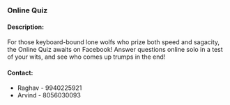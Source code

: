 ### Online Quiz

#### <!-- <i class="fas fa-edit"></i> --> Description:
  For those keyboard-bound lone wolfs who prize both speed and sagacity, the Online Quiz awaits on Facebook! Answer questions online solo in a test of your wits, and see who comes up trumps in the end! 

#### Contact:
  * Raghav - 9940225921
  * Arvind - 8056030093
